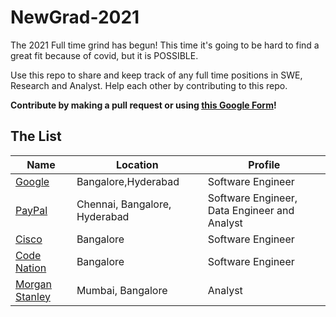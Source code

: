# NewGrad-2021

The 2021 Full time grind has begun! This time it's going to be hard to find a great fit because of covid, but it is POSSIBLE. 

Use this repo to share and keep track of any full time positions in SWE, Research and Analyst. Help each other by contributing to this repo.

**Contribute by making a pull request or using [this Google Form](https://forms.gle/1dKw52hW5qf9fwBd9)!**

## The List

| Name  |  Location |  Profile |
|---|---|-------------|
|[Google](https://careers.google.com/jobs/results/75449425519878854-software-engineer-university-graduate-2021-start/?category=DATA_CENTER_OPERATIONS&category=DEVELOPER_RELATIONS&category=HARDWARE_ENGINEERING&category=INFORMATION_TECHNOLOGY&category=MANUFACTURING_SUPPLY_CHAIN&category=NETWORK_ENGINEERING&category=PRODUCT_MANAGEMENT&category=PROGRAM_MANAGEMENT&category=SOFTWARE_ENGINEERING&category=TECHNICAL_INFRASTRUCTURE_ENGINEERING&category=TECHNICAL_SOLUTIONS&category=TECHNICAL_WRITING&category=USER_EXPERIENCE&company=Google&company=YouTube&employment_type=FULL_TIME&employment_type=PART_TIME&employment_type=TEMPORARY&jex=ENTRY_LEVEL&location=India&sort_by=date) | Bangalore,Hyderabad | Software Engineer |
|[PayPal](https://www.paypal.com/in/webapps/mpp/campus-challenge) | Chennai, Bangalore, Hyderabad | Software Engineer, Data Engineer and Analyst |
|[Cisco](https://jobs.cisco.com/jobs/ProjectDetail/AppD-Software-Engineer-I-New-Grad-India-UHR/1295492)| Bangalore | Software Engineer |
|[Code Nation](https://www.interviewbit.com/contest/codeagon-2020/) | Bangalore | Software Engineer |
|[Morgan Stanley](https://morganstanley.tal.net/vx/lang-en-GB/mobile-0/channel-1/brand-2/user-2706063/xf-c41f9d90f914/candidate/so/pm/1/pl/1/opp/10102-2021-Technology-Full-Time-Analyst-Program-Mumbai-Bangalore/en-GB)| Mumbai, Bangalore | Analyst |
